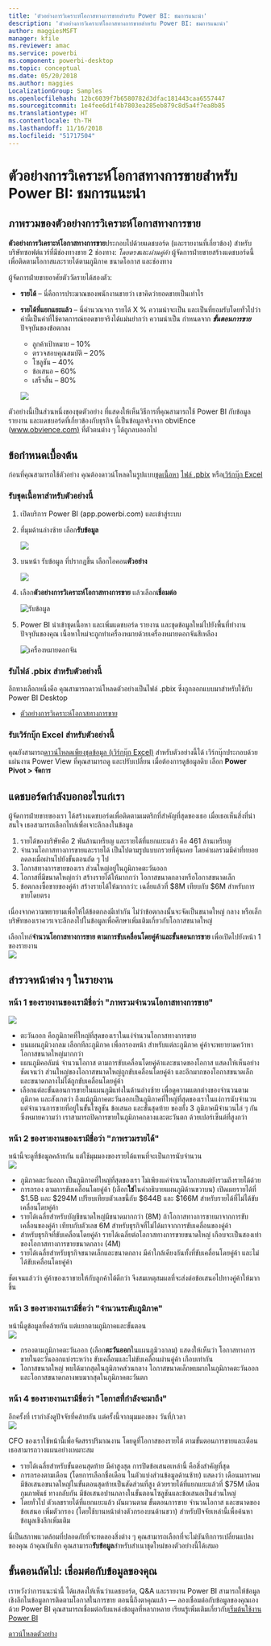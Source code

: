 ```yaml
---
title: 'ตัวอย่างการวิเคราะห์โอกาสทางการขายสำหรับ Power BI: ชมการแนะนำ'
description: 'ตัวอย่างการวิเคราะห์โอกาสทางการขายสำหรับ Power BI: ชมการแนะนำ'
author: maggiesMSFT
manager: kfile
ms.reviewer: amac
ms.service: powerbi
ms.component: powerbi-desktop
ms.topic: conceptual
ms.date: 05/20/2018
ms.author: maggies
LocalizationGroup: Samples
ms.openlocfilehash: 12bc6039f7b6580782d3dfac181443caa6557447
ms.sourcegitcommit: 1e4fee6d1f4b7803ea285eb879c8d5a4f7ea8b85
ms.translationtype: HT
ms.contentlocale: th-TH
ms.lasthandoff: 11/16/2018
ms.locfileid: "51717504"
---
```

# <a name="opportunity-analysis-sample-for-power-bi-take-a-tour"></a>ตัวอย่างการวิเคราะห์โอกาสทางการขายสำหรับ Power BI: ชมการแนะนำ

## <a name="overview-of-the-opportunity-analysis-sample"></a>ภาพรวมของตัวอย่างการวิเคราะห์โอกาสทางการขาย
**ตัวอย่างการวิเคราะห์โอกาสทางการขาย**ประกอบไปด้วยแดชบอร์ด (และรายงานที่เกี่ยวข้อง) สำหรับบริษัทซอฟต์แวร์ที่มีช่องทางขาย 2 ช่องทาง: *โดยตรง*และ*ผ่านคู่ค้า* ผู้จัดการฝ่ายขายสร้างแดชบอร์ดนี้เพื่อติดตามโอกาสและรายได้ตามภูมิภาค ขนาดโอกาส และช่องทาง

ผู้จัดการฝ่ายขายอาศัยตัววัดรายได้สองตัว:

* **รายได้** – นี่คือการประมาณของพนักงานขายว่า เขาคิดว่ายอดขายเป็นเท่าไร
* **รายได้ที่แยกแยะแล้ว** – นี่คำนวณจาก รายได้ X % ความน่าจะเป็น และเป็นที่ยอมรับโดยทั่วไปว่า ค่านี้เป็นค่าที่ใช้คาดการณ์ยอดขายจริงได้แม่นยำกว่า ความน่าเป็น กำหนดจาก ***ขั้นตอนการขาย***ปัจจุบันของข้อตกลง
  * ลูกค้าเป้าหมาย – 10%  
  * ตรวจสอบคุณสมบัติ – 20%  
  * โซลูชัน – 40%  
  * ข้อเสนอ – 60%  
  * เสร็จสิ้น – 80%

  ![](media/sample-opportunity-analysis/opportunity1.png)

ตัวอย่างนี้เป็นส่วนหนึ่งของชุดตัวอย่าง ที่แสดงให้เห็นวิธีการที่คุณสามารถใช้ Power BI กับข้อมูล รายงาน และแดชบอร์ดที่เกี่ยวข้องกับธุรกิจ นี่เป็นข้อมูลจริงจาก obviEnce ([www.obvience.com)](http://www.obvience.com/) ที่ตัวตนต่าง ๆ ได้ถูกลบออกไป

## <a name="prerequisites"></a>ข้อกำหนดเบื้องต้น

 ก่อนที่คุณสามารถใช้ตัวอย่าง คุณต้องดาวน์โหลดในรูปแบบ[ชุดเนื้อหา](https://docs.microsoft.com/power-bi/sample-opportunity-analysis#get-the-content-pack-for-this-sample) [ไฟล์ .pbix](http://download.microsoft.com/download/9/1/5/915ABCFA-7125-4D85-A7BD-05645BD95BD8/Opportunity%20Analysis%20Sample%20PBIX.pbix) หรือ[เวิร์กบุ๊ก Excel](http://go.microsoft.com/fwlink/?LinkId=529782)

### <a name="get-the-content-pack-for-this-sample"></a>รับชุดเนื้อหาสำหรับตัวอย่างนี้

1. เปิดบริการ Power BI (app.powerbi.com) และเข้าสู่ระบบ
2. ที่มุมด้านล่างซ้าย เลือก**รับข้อมูล**
   
    ![](media/sample-datasets/power-bi-get-data.png)
3. บนหน้า รับข้อมูล ที่ปรากฏขึ้น เลือกไอคอน**ตัวอย่าง**
   
   ![](media/sample-datasets/power-bi-samples-icon.png)
4. เลือก**ตัวอย่างการวิเคราะห์โอกาสทางการขาย** แล้วเลือก**เชื่อมต่อ**  
  
   ![รับข้อมูล](media/sample-opportunity-analysis/opportunity-connect.png)
   
5. Power BI นำเข้าชุดเนื้อหา และเพิ่มแดชบอร์ด รายงาน และชุดข้อมูลใหม่ไปยังพื้นที่ทำงานปัจจุบันของคุณ เนื้อหาใหม่จะถูกทำเครื่องหมายด้วยเครื่องหมายดอกจันสีเหลือง 
   
   ![เครื่องหมายดอกจัน](media/sample-opportunity-analysis/opportunity-asterisk.png)
  
### <a name="get-the-pbix-file-for-this-sample"></a>รับไฟล์ .pbix สำหรับตัวอย่างนี้

อีกทางเลือกหนึ่งคือ คุณสามารถดาวน์โหลดตัวอย่างเป็นไฟล์ .pbix ซึ่งถูกออกแบบมาสำหรับใช้กับ Power BI Desktop 

 * [ตัวอย่างการวิเคราะห์โอกาสทางการขาย](http://download.microsoft.com/download/9/1/5/915ABCFA-7125-4D85-A7BD-05645BD95BD8/Opportunity%20Analysis%20Sample%20PBIX.pbix)

### <a name="get-the-excel-workbook-for-this-sample"></a>รับเวิร์กบุ๊ก Excel สำหรับตัวอย่างนี้
คุณยังสามารถ[ดาวน์โหลดเพียงชุดข้อมูล (เวิร์กบุ๊ก Excel)](http://go.microsoft.com/fwlink/?LinkId=529782) สำหรับตัวอย่างนี้ได้ เวิร์กบุ๊กประกอบด้วยแผ่นงาน Power View ที่คุณสามารถดู และปรับเปลี่ยน เมื่อต้องการดูข้อมูลดิบ เลือก **Power Pivot > จัดการ**


## <a name="what-is-our-dashboard-telling-us"></a>แดชบอร์ดกำลังบอกอะไรแก่เรา
ผู้จัดการฝ่ายขายของเรา ได้สร้างแดชบอร์ดเพื่อติดตามเมตริกที่สำคัญที่สุดของเธอ เมื่อเธอเห็นสิ่งที่น่าสนใจ เธอสามารถเลือกไทล์เพื่อเจาะลึกลงในข้อมูล

1. รายได้ของบริษัทคือ 2 พันล้านเหรียญ และรายได้ที่แยกแยะแล้ว คือ 461 ล้านเหรียญ
2. จำนวนโอกาสทางการขายและรายได้ เป็นไปตามรูปแบบกรวยที่คุ้นเคย โดยค่าผลรวมมีค่าที่ทยอยลดลงเมื่อผ่านไปยังขั้นตอนถัด ๆ ไป
3. โอกาสทางการขายของเรา ส่วนใหญ่อยู่ในภูมิภาคตะวันออก
4. โอกาสที่มีขนาดใหญ่กว่า สร้างรายได้ให้มากกว่า โอกาสขนาดกลางหรือโอกาสขนาดเล็ก
5. ข้อตกลงซื้อขายของคู่ค้า สร้างรายได้ให้มากกว่า: เฉลี่ยแล้วที่ $8M เทียบกับ $6M สำหรับการขายโดยตรง

เนื่องจากความพยายามเพื่อให้ได้ข้อตกลงมีเท่ากัน ไม่ว่าข้อตกลงนั้นจะจัดเป็นขนาดใหญ่ กลาง หรือเล็ก บริษัทของเราควรเจาะลึกลงไปในข้อมูลเพื่อศึกษาเพิ่มเติมเกี่ยวกับโอกาสขนาดใหญ่

เลือกไทล์**จำนวนโอกาสทางการขาย ตามการขับเคลื่อนโดยคู่ค้าและขั้นตอนการขาย** เพื่อเปิดไปยังหน้า 1 ของรายงาน  
![](media/sample-opportunity-analysis/opportunity2.png)

## <a name="explore-the-pages-in-the-report"></a>สำรวจหน้าต่าง ๆ ในรายงาน
### <a name="page-1-of-our-report-is-titled-opportunity-count-overview"></a>หน้า 1 ของรายงานของเรามีชื่อว่า "ภาพรวมจำนวนโอกาสทางการขาย"
![](media/sample-opportunity-analysis/opportunity3.png)

* ตะวันออก คือภูมิภาคที่ใหญ่ที่สุดของเราในแง่จำนวนโอกาสทางการขาย  
* บนแผนภูมิวงกลม เลือกทีละภูมิภาค เพื่อกรองหน้า สำหรับแต่ละภูมิภาค คู่ค้าจะพยายามคว้าหาโอกาสขนาดใหญ่มากกว่า   
* แผนภูมิคอลัมน์ จำนวนโอกาส ตามการขับเคลื่อนโดยคู่ค้าและขนาดของโอกาส แสดงให้เห็นอย่างชัดเจนว่า ส่วนใหญ่ของโอกาสขนาดใหญ่ถูกขับเคลื่อนโดยคู่ค้า และอีกมากของโอกาสขนาดเล็กและขนาดกลางไม่ได้ถูกขับเคลื่อนโดยคู่ค้า
* เลือกแต่ละขั้นตอนการขายในแผนภูมิแท่งในด้านล่างซ้าย เพื่อดูความแตกต่างของจำนวนตามภูมิภาค และสังเกตว่า ถึงแม้ภูมิภาคตะวันออกเป็นภูมิภาคที่ใหญ่ที่สุดของเราในแง่การนับจำนวน แต่จำนวนการขายที่อยู่ในขั้นโซลูชัน ข้อเสนอ และขั้นสุดท้าย ของทั้ง 3 ภูมิภาคมีจำนวนไล่ ๆ กัน ซึ่งหมายความว่า เราสามารถปิดการขายในภูมิภาคกลางและตะวันตก ด้วยเปอร์เซ็นต์ที่สูงกว่า

### <a name="page-2-of-our-report-is-titled-revenue-overview"></a>หน้า 2 ของรายงานของเรามีชื่อว่า "ภาพรวมรายได้"
หน้านี้จะดูที่ข้อมูลคล้ายกัน แต่ใช้มุมมองของรายได้แทนที่จะเป็นการนับจำนวน  
![](media/sample-opportunity-analysis/opportunity4.png)

* ภูมิภาคตะวันออก เป็นภูมิภาคที่ใหญ่ที่สุดของเรา ไม่เพียงแค่จำนวนโอกาสแต่ยังรวมถึงรายได้ด้วย  
* การกรอง ตามการขับเคลื่อนโดยคู่ค้า (เลือก**ใช่**ในคำอธิบายแผนภูมิด้านขวาบน) เปิดเผยรายได้ที่ $1.5B และ $294M เปรียบเทียบตัวเลขนี้กับ $644B และ $166M สำหรับรายได้ที่ไม่ได้ขับเคลื่อนโดยคู่ค้า  
* รายได้เฉลี่ยสำหรับบัญชีขนาดใหญ่มีขนาดมากกว่า (8M) ถ้าโอกาสทางการขายมาจากการขับเคลื่อนของคู่ค้า เทียบกับตัวเลข 6M สำหรับธุรกิจที่ไม่ได้มาจากการขับเคลื่อนของคู่ค้า  
* สำหรับธุรกิจที่ขับเคลื่อนโดยคู่ค้า รายได้เฉลี่ยต่อโอกาสทางการขายขนาดใหญ่ เกือบจะเป็นสองเท่าของโอกาสทางการขายขนาดกลาง (4M)  
* รายได้เฉลี่ยสำหรับธุรกิจขนาดเล็กและขนาดกลาง มีค่าใกล้เคียงกันทั้งที่ขับเคลื่อนโดยคู่ค้า และไม่ได้ขับเคลื่อนโดยคู่ค้า   

ชัดเจนแล้วว่า คู่ค้าของเราขายให้กับลูกค้าได้ดีกว่า  จึงสมเหตุสมผลที่จะส่งต่อข้อเสนอไปทางคู่ค้าให้มากขึ้น

### <a name="page-3-of-our-report-is-titled-region-stage-counts"></a>หน้า 3 ของรายงานเรามีชื่อว่า "จำนวนระดับภูมิภาค"
หน้านี้ดูข้อมูลที่คล้ายกัน แต่แยกตามภูมิภาคและขั้นตอน  
![](media/sample-opportunity-analysis/opportunity5.png)

* กรองตามภูมิภาคตะวันออก (เลือก**ตะวันออก**ในแผนภูมิวงกลม) แสดงให้เห็นว่า โอกาสทางการขายในตะวันออกแบ่งระหว่าง ขับเคลื่อนและไม่ขับเคลื่อนผ่านคู่ค้า เกือบเท่ากัน
* โอกาสขนาดใหญ่ พบได้มากสุดในภูมิภาคส่วนกลาง โอกาสขนาดเล็กพบมากในภูมิภาคตะวันออก และโอกาสขนาดกลางพบมากสุดในภูมิภาคตะวันตก

### <a name="page-4-of-our-report-is-titled-upcoming-opportunities"></a>หน้า 4 ของรายงานเรามีชื่อว่า "โอกาสที่กำลังจะมาถึง"
อีกครั้งที่ เรากำลังดูปัจจัยที่คล้ายกัน แต่ครั้งนี้จากมุมมองของ วันที่/เวลา  
![](media/sample-opportunity-analysis/opportunity6.png)

CFO ของเราใช้หน้านี้เพื่อจัดสรรปริมาณงาน โดยดูที่โอกาสของรายได้ ตามขั้นตอนการขายและเดือน เธอสามารถวางแผนอย่างเหมาะสม

* รายได้เฉลี่ยสำหรับขั้นตอนสุดท้าย มีค่าสูงสุด การปิดข้อเสนอเหล่านี้ คือสิ่งสำคัญที่สุด
* การกรองตามเดือน (โดยการเลือกชื่อเดือน ในตัวแบ่งส่วนข้อมูลด้านซ้าย) แสดงว่า เดือนมกราคมมีข้อเสนอขนาดใหญ่ในขั้นตอนสุดท้ายเป็นสัดส่วนที่สูง ด้วยรายได้ที่แยกแยะแล้วที่ $75M เดือนกุมภาพันธ์ ทางกลับกัน มีข้อเสนอปานกลางในขั้นตอนโซลูชันและข้อเสนอเป็นส่วนใหญ่
* โดยทั่วไป ตัวเลขรายได้ที่แยกแยะแล้ว ผันผวนตาม ขั้นตอนการขาย จำนวนโอกาส และขนาดของข้อเสนอ เพิ่มตัวกรอง (โดยใช้บานหน้าต่างตัวกรองบนด้านขวา) สำหรับปัจจัยเหล่านี้เพื่อค้นหาข้อมูลเชิงลึกเพิ่มเติม

นี่เป็นสภาพแวดล้อมที่ปลอดภัยที่จะทดลองสิ่งต่าง ๆ﻿ คุณสามารถเลือกที่จะไม่บันทึกการเปลี่ยนแปลงของคุณ ถ้าคุณบันทึก คุณสามารถ**รับข้อมูล**สำหรับสำเนาชุดใหม่ของตัวอย่างนี้ได้เสมอ

## <a name="next-steps-connect-to-your-data"></a>ขั้นตอนถัดไป: เชื่อมต่อกับข้อมูลของคุณ
เราหวังว่าการแนะนำนี้ ได้แสดงให้เห็นว่าแดชบอร์ด, Q&A และรายงาน Power BI สามารถให้ข้อมูลเชิงลึกในข้อมูลการติดตามโอกาสในการขาย ตอนนี้ถึงตาคุณแล้ว — ลองเชื่อมต่อกับข้อมูลของคุณเอง ด้วย Power BI คุณสามารถเชื่อมต่อกับแหล่งข้อมูลที่หลากหลาย เรียนรู้เพิ่มเติมเกี่ยวกับ[เริ่มต้นใช้งาน Power BI](service-get-started.md)

[ดาวน์โหลดตัวอย่าง](sample-datasets.md)  
